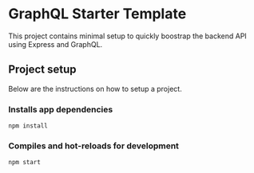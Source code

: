 # GraphQL Starter Template

This project contains minimal setup to quickly boostrap the backend API using Express and GraphQL.

## Project setup

Below are the instructions on how to setup a project.

### Installs app dependencies

    npm install

### Compiles and hot-reloads for development

    npm start
